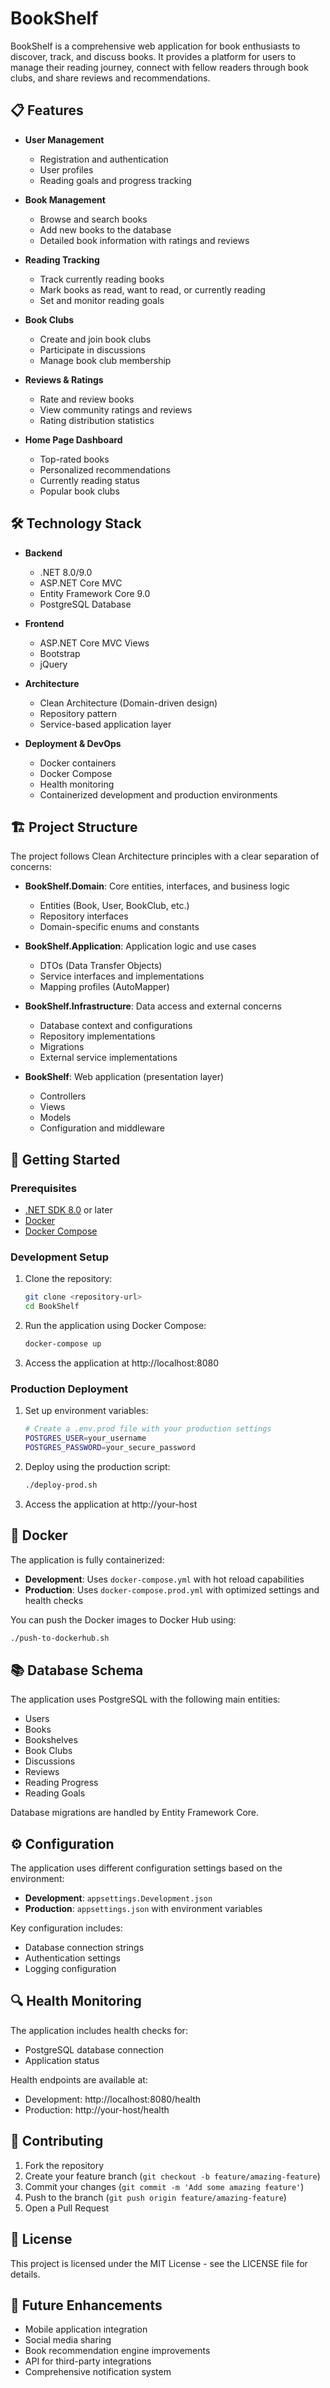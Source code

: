 # BookShelf

BookShelf is a comprehensive web application for book enthusiasts to discover, track, and discuss books. It provides a platform for users to manage their reading journey, connect with fellow readers through book clubs, and share reviews and recommendations.

## 📋 Features

- **User Management**

  - Registration and authentication
  - User profiles
  - Reading goals and progress tracking

- **Book Management**

  - Browse and search books
  - Add new books to the database
  - Detailed book information with ratings and reviews

- **Reading Tracking**

  - Track currently reading books
  - Mark books as read, want to read, or currently reading
  - Set and monitor reading goals

- **Book Clubs**

  - Create and join book clubs
  - Participate in discussions
  - Manage book club membership

- **Reviews & Ratings**

  - Rate and review books
  - View community ratings and reviews
  - Rating distribution statistics

- **Home Page Dashboard**
  - Top-rated books
  - Personalized recommendations
  - Currently reading status
  - Popular book clubs

## 🛠️ Technology Stack

- **Backend**

  - .NET 8.0/9.0
  - ASP.NET Core MVC
  - Entity Framework Core 9.0
  - PostgreSQL Database

- **Frontend**

  - ASP.NET Core MVC Views
  - Bootstrap
  - jQuery

- **Architecture**

  - Clean Architecture (Domain-driven design)
  - Repository pattern
  - Service-based application layer

- **Deployment & DevOps**
  - Docker containers
  - Docker Compose
  - Health monitoring
  - Containerized development and production environments

## 🏗️ Project Structure

The project follows Clean Architecture principles with a clear separation of concerns:

- **BookShelf.Domain**: Core entities, interfaces, and business logic

  - Entities (Book, User, BookClub, etc.)
  - Repository interfaces
  - Domain-specific enums and constants

- **BookShelf.Application**: Application logic and use cases

  - DTOs (Data Transfer Objects)
  - Service interfaces and implementations
  - Mapping profiles (AutoMapper)

- **BookShelf.Infrastructure**: Data access and external concerns

  - Database context and configurations
  - Repository implementations
  - Migrations
  - External service implementations

- **BookShelf**: Web application (presentation layer)
  - Controllers
  - Views
  - Models
  - Configuration and middleware

## 🚀 Getting Started

### Prerequisites

- [.NET SDK 8.0](https://dotnet.microsoft.com/download) or later
- [Docker](https://www.docker.com/products/docker-desktop)
- [Docker Compose](https://docs.docker.com/compose/install/)

### Development Setup

1. Clone the repository:

   ```bash
   git clone <repository-url>
   cd BookShelf
   ```

2. Run the application using Docker Compose:

   ```bash
   docker-compose up
   ```

3. Access the application at http://localhost:8080

### Production Deployment

1. Set up environment variables:

   ```bash
   # Create a .env.prod file with your production settings
   POSTGRES_USER=your_username
   POSTGRES_PASSWORD=your_secure_password
   ```

2. Deploy using the production script:

   ```bash
   ./deploy-prod.sh
   ```

3. Access the application at http://your-host

## 🐳 Docker

The application is fully containerized:

- **Development**: Uses `docker-compose.yml` with hot reload capabilities
- **Production**: Uses `docker-compose.prod.yml` with optimized settings and health checks

You can push the Docker images to Docker Hub using:

```bash
./push-to-dockerhub.sh
```

## 📚 Database Schema

The application uses PostgreSQL with the following main entities:

- Users
- Books
- Bookshelves
- Book Clubs
- Discussions
- Reviews
- Reading Progress
- Reading Goals

Database migrations are handled by Entity Framework Core.

## ⚙️ Configuration

The application uses different configuration settings based on the environment:

- **Development**: `appsettings.Development.json`
- **Production**: `appsettings.json` with environment variables

Key configuration includes:

- Database connection strings
- Authentication settings
- Logging configuration

## 🔍 Health Monitoring

The application includes health checks for:

- PostgreSQL database connection
- Application status

Health endpoints are available at:

- Development: http://localhost:8080/health
- Production: http://your-host/health

## 👥 Contributing

1. Fork the repository
2. Create your feature branch (`git checkout -b feature/amazing-feature`)
3. Commit your changes (`git commit -m 'Add some amazing feature'`)
4. Push to the branch (`git push origin feature/amazing-feature`)
5. Open a Pull Request

## 📄 License

This project is licensed under the MIT License - see the LICENSE file for details.

## 🔮 Future Enhancements

- Mobile application integration
- Social media sharing
- Book recommendation engine improvements
- API for third-party integrations
- Comprehensive notification system
